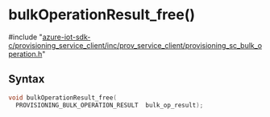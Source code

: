 # bulkOperationResult_free()

\#include "[azure-iot-sdk-c/provisioning_service_client/inc/prov_service_client/provisioning_sc_bulk_operation.h](../iot-c-ref-provisioning-sc-bulk-operation-h.md)"  

## Syntax

```C
void bulkOperationResult_free(
  PROVISIONING_BULK_OPERATION_RESULT  bulk_op_result);
```

